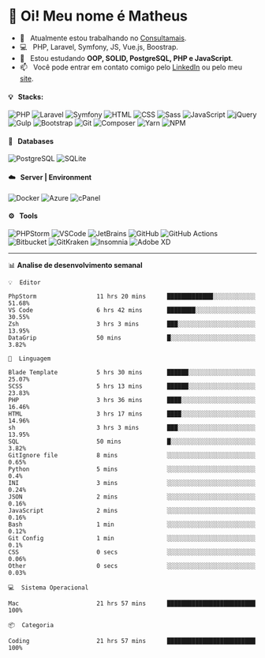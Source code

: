 # 👋 Oi! Meu nome é Matheus

- 🔭 &nbsp; Atualmente estou trabalhando no [Consultamais](https://consultamais.com.br/).
- 💻 &nbsp; PHP, Laravel, Symfony, JS, Vue.js, Boostrap.
- 🌱 &nbsp; Estou estudando **OOP, SOLID, PostgreSQL, PHP e JavaScript**.
- 📫 &nbsp; Você pode entrar em contato comigo pelo [LinkedIn](https://www.linkedin.com/in/matheuscamargoxavier/) ou pelo meu [site](https://matheuscamargo.co).

#### 💡 &nbsp; Stacks:
![PHP](https://img.shields.io/badge/-PHP-777BB4?&logo=php&logoColor=FFFFFF)
![Laravel](https://img.shields.io/badge/-Laravel-FF2D20?&logo=laravel&logoColor=FFFFFF)
![Symfony](https://img.shields.io/badge/-Symfony-000000?&logo=symfony&logoColor=FFFFFF)
![HTML](https://img.shields.io/badge/-HTML-E34F26?&logo=html5&logoColor=FFFFFF)
![CSS](https://img.shields.io/badge/-CSS-1572B6?&logo=css3&logoColor=FFFFFF)
![Sass](https://img.shields.io/badge/-Sass-CC6699?&logo=sass&logoColor=FFFFFF)
![JavaScript](https://img.shields.io/badge/-JavaScript-F7DF1E?&logo=javascript&logoColor=FFFFFF)
![jQuery](https://img.shields.io/badge/-jQuery-0769AD?&logo=jquery&logoColor=FFFFFF)
![Gulp](https://img.shields.io/badge/-Gulp-CF4647?&logo=gulp&logoColor=FFFFFF)
![Bootstrap](https://img.shields.io/badge/-Bootstrap-7952B3?&logo=bootstrap&logoColor=FFFFFF)
![Git](https://img.shields.io/badge/-Git-F05032?&logo=git&logoColor=FFFFFF)
![Composer](https://img.shields.io/badge/-Composer-885630?&logo=composer&logoColor=FFFFFF)
![Yarn](https://img.shields.io/badge/-Yarn-2C8EBB?&logo=yarn&logoColor=FFFFFF)
![NPM](https://img.shields.io/badge/-npm-CB3837?&logo=npm&logoColor=FFFFFF)

#### 💾 &nbsp; Databases
![PostgreSQL](https://img.shields.io/badge/-PostgreSQL-336791?&logo=PostgreSQL&logoColor=FFFFFF)
![SQLite](https://img.shields.io/badge/-SQLite-003B57?&logo=SQLite&logoColor=FFFFFF)

#### ☁️ &nbsp; Server | Environment
![Docker](https://img.shields.io/badge/-Docker-2496ED?&logo=docker&logoColor=FFFFFF)
![Azure](https://img.shields.io/badge/-Azure-0089D6?&logo=microsoft%20azure&logoColor=FFFFFF)
![cPanel](https://img.shields.io/badge/-cPanel-FF6C2C?&logo=cpanel&logoColor=FFFFFF)

#### ⚙️ &nbsp; Tools
![PHPStorm](https://img.shields.io/badge/-PHPStorm-000000?&logo=PHPStorm&logoColor=FFFFFF)
![VSCode](https://img.shields.io/badge/-VSCode-007ACC?&logo=Visual%20Studio%20Code&logoColor=FFFFFF) 
![JetBrains](https://img.shields.io/badge/-JetBrains-000000?&logo=jetbrains&logoColor=FFFFFF) 
![GitHub](https://img.shields.io/badge/-GitHub-181717?&logo=github&logoColor=FFFFFF) 
![GitHub Actions](https://img.shields.io/badge/-GitHub%20Actions-181717?&logo=GitHub%20Actions&logoColor=FFFFFF) 
![Bitbucket](https://img.shields.io/badge/-Bitbucket-0052CC?&logo=bitbucket&logoColor=FFFFFF)
![GitKraken](https://img.shields.io/badge/-GitKraken-179287?&logo=GitKraken&logoColor=FFFFFF)
![Insomnia](https://img.shields.io/badge/-Insomnia-5849BE?&logo=Insomnia&logoColor=FFFFFF)
![Adobe XD](https://img.shields.io/badge/-Adobe%20XD-FF61F6?&logo=adobe%20xd&logoColor=FFFFFF) 
_______

📊  **Analise de desenvolvimento semanal**
```text
💡  Editor

PhpStorm                 11 hrs 20 mins      █████████████░░░░░░░░░░░░     51.68%
VS Code                  6 hrs 42 mins       ████████░░░░░░░░░░░░░░░░░     30.55%
Zsh                      3 hrs 3 mins        ███░░░░░░░░░░░░░░░░░░░░░░     13.95%
DataGrip                 50 mins             █░░░░░░░░░░░░░░░░░░░░░░░░      3.82%
```
```text
💬  Linguagem

Blade Template           5 hrs 30 mins       ██████░░░░░░░░░░░░░░░░░░░     25.07%
SCSS                     5 hrs 13 mins       ██████░░░░░░░░░░░░░░░░░░░     23.83%
PHP                      3 hrs 36 mins       ████░░░░░░░░░░░░░░░░░░░░░     16.46%
HTML                     3 hrs 17 mins       ████░░░░░░░░░░░░░░░░░░░░░     14.96%
sh                       3 hrs 3 mins        ███░░░░░░░░░░░░░░░░░░░░░░     13.95%
SQL                      50 mins             █░░░░░░░░░░░░░░░░░░░░░░░░      3.82%
GitIgnore file           8 mins              ░░░░░░░░░░░░░░░░░░░░░░░░░      0.65%
Python                   5 mins              ░░░░░░░░░░░░░░░░░░░░░░░░░       0.4%
INI                      3 mins              ░░░░░░░░░░░░░░░░░░░░░░░░░      0.24%
JSON                     2 mins              ░░░░░░░░░░░░░░░░░░░░░░░░░      0.16%
JavaScript               2 mins              ░░░░░░░░░░░░░░░░░░░░░░░░░      0.16%
Bash                     1 min               ░░░░░░░░░░░░░░░░░░░░░░░░░      0.12%
Git Config               1 min               ░░░░░░░░░░░░░░░░░░░░░░░░░       0.1%
CSS                      0 secs              ░░░░░░░░░░░░░░░░░░░░░░░░░      0.06%
Other                    0 secs              ░░░░░░░░░░░░░░░░░░░░░░░░░      0.03%
```
```text
💻  Sistema Operacional

Mac                      21 hrs 57 mins      █████████████████████████       100%
```
```text
📦  Categoria

Coding                   21 hrs 57 mins      █████████████████████████       100%
```
